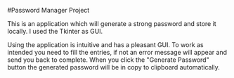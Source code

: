 #Password Manager Project

This is an application which will generate a strong password and store it locally.
I used the Tkinter as GUI. 

Using the application is intuitive and has a pleasant GUI.
To work as intended you need to fill the entries, if not an error message will appear and send you back to complete.
When you click the "Generate Password" button the generated password will be in copy to clipboard automatically.